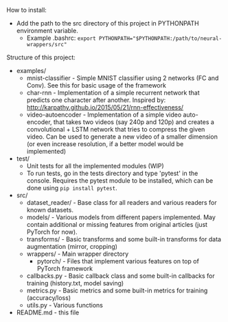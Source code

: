 How to install:
- Add the path to the src directory of this project in PYTHONPATH environment variable.
    - Example .bashrc: `export PYTHONPATH="$PYTHONPATH:/path/to/neural-wrappers/src"`

Structure of this project:
- examples/ 
    - mnist-classifier - Simple MNIST classifier using 2 networks (FC and Conv). See this for basic usage of the framework
    - char-rnn - Implementation of a simple recurrent network that predicts one character after another. Inspired by: http://karpathy.github.io/2015/05/21/rnn-effectiveness/
    - video-autoencoder - Implementation of a simple video auto-encoder, that takes two videos (say 240p and 120p) and creates a convolutional + LSTM network that tries to compress the given video. Can be used to generate a new video of a smaller dimension (or even increase resolution, if a better model would be implemented)
- test/
    - Unit tests for all the implemented modules (WIP)
    - To run tests, go in the tests directory and type 'pytest' in the console. Requires the pytest module to be
	 installed, which can be done using `pip install pytest`.
- src/
	- dataset_reader/ - Base class for all readers and various readers for known datasets.
	- models/ - Various models from different papers implemented. May contain additional or missing features from
		original articles (just PyTorch for now).
	- transforms/ - Basic transforms and some built-in transforms for data augmentation (mirror, cropping)
	- wrappers/ - Main wrapper directory
	    - pytorch/ - Files that implement various features on top of PyTorch framework
	- callbacks.py - Basic callback class and some built-in callbacks for training (history.txt, model saving)
	- metrics.py - Basic metrics and some built-in metrics for training (accuracy/loss)
	- utils.py - Various functions
- README.md - this file
